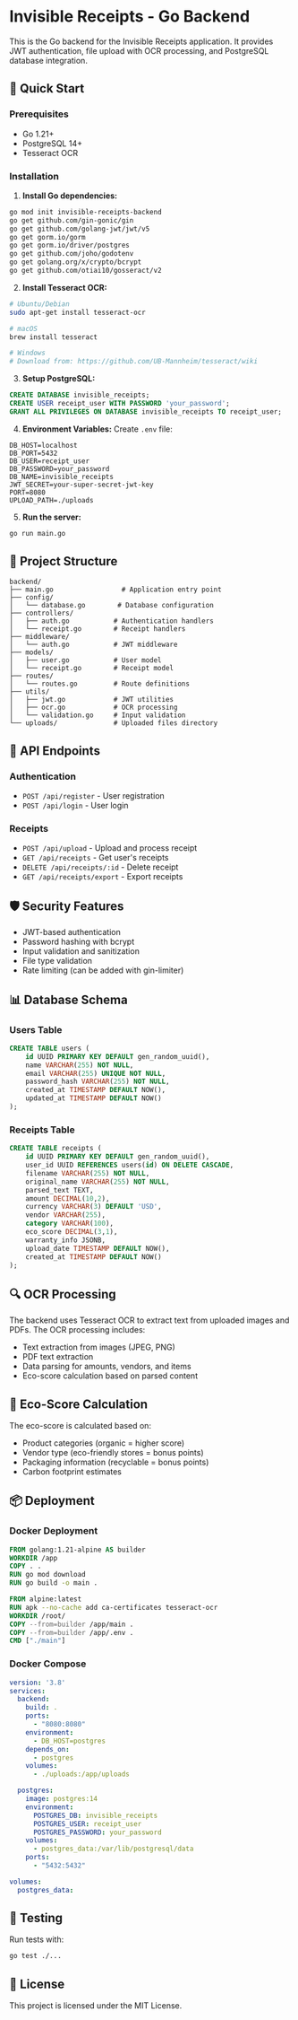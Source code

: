 # Invisible Receipts - Go Backend

This is the Go backend for the Invisible Receipts application. It provides JWT authentication, file upload with OCR processing, and PostgreSQL database integration.

## 🚀 Quick Start

### Prerequisites
- Go 1.21+
- PostgreSQL 14+
- Tesseract OCR

### Installation

1. **Install Go dependencies:**
```bash
go mod init invisible-receipts-backend
go get github.com/gin-gonic/gin
go get github.com/golang-jwt/jwt/v5
go get gorm.io/gorm
go get gorm.io/driver/postgres
go get github.com/joho/godotenv
go get golang.org/x/crypto/bcrypt
go get github.com/otiai10/gosseract/v2
```

2. **Install Tesseract OCR:**
```bash
# Ubuntu/Debian
sudo apt-get install tesseract-ocr

# macOS
brew install tesseract

# Windows
# Download from: https://github.com/UB-Mannheim/tesseract/wiki
```

3. **Setup PostgreSQL:**
```sql
CREATE DATABASE invisible_receipts;
CREATE USER receipt_user WITH PASSWORD 'your_password';
GRANT ALL PRIVILEGES ON DATABASE invisible_receipts TO receipt_user;
```

4. **Environment Variables:**
Create `.env` file:
```env
DB_HOST=localhost
DB_PORT=5432
DB_USER=receipt_user
DB_PASSWORD=your_password
DB_NAME=invisible_receipts
JWT_SECRET=your-super-secret-jwt-key
PORT=8080
UPLOAD_PATH=./uploads
```

5. **Run the server:**
```bash
go run main.go
```

## 📁 Project Structure

```
backend/
├── main.go                 # Application entry point
├── config/
│   └── database.go        # Database configuration
├── controllers/
│   ├── auth.go           # Authentication handlers
│   └── receipt.go        # Receipt handlers
├── middleware/
│   └── auth.go           # JWT middleware
├── models/
│   ├── user.go           # User model
│   └── receipt.go        # Receipt model
├── routes/
│   └── routes.go         # Route definitions
├── utils/
│   ├── jwt.go            # JWT utilities
│   ├── ocr.go            # OCR processing
│   └── validation.go     # Input validation
└── uploads/              # Uploaded files directory
```

## 🔧 API Endpoints

### Authentication
- `POST /api/register` - User registration
- `POST /api/login` - User login

### Receipts
- `POST /api/upload` - Upload and process receipt
- `GET /api/receipts` - Get user's receipts
- `DELETE /api/receipts/:id` - Delete receipt
- `GET /api/receipts/export` - Export receipts

## 🛡️ Security Features

- JWT-based authentication
- Password hashing with bcrypt
- Input validation and sanitization
- File type validation
- Rate limiting (can be added with gin-limiter)

## 📊 Database Schema

### Users Table
```sql
CREATE TABLE users (
    id UUID PRIMARY KEY DEFAULT gen_random_uuid(),
    name VARCHAR(255) NOT NULL,
    email VARCHAR(255) UNIQUE NOT NULL,
    password_hash VARCHAR(255) NOT NULL,
    created_at TIMESTAMP DEFAULT NOW(),
    updated_at TIMESTAMP DEFAULT NOW()
);
```

### Receipts Table
```sql
CREATE TABLE receipts (
    id UUID PRIMARY KEY DEFAULT gen_random_uuid(),
    user_id UUID REFERENCES users(id) ON DELETE CASCADE,
    filename VARCHAR(255) NOT NULL,
    original_name VARCHAR(255) NOT NULL,
    parsed_text TEXT,
    amount DECIMAL(10,2),
    currency VARCHAR(3) DEFAULT 'USD',
    vendor VARCHAR(255),
    category VARCHAR(100),
    eco_score DECIMAL(3,1),
    warranty_info JSONB,
    upload_date TIMESTAMP DEFAULT NOW(),
    created_at TIMESTAMP DEFAULT NOW()
);
```

## 🔍 OCR Processing

The backend uses Tesseract OCR to extract text from uploaded images and PDFs. The OCR processing includes:

- Text extraction from images (JPEG, PNG)
- PDF text extraction
- Data parsing for amounts, vendors, and items
- Eco-score calculation based on parsed content

## 🌱 Eco-Score Calculation

The eco-score is calculated based on:
- Product categories (organic = higher score)
- Vendor type (eco-friendly stores = bonus points)
- Packaging information (recyclable = bonus points)
- Carbon footprint estimates

## 📦 Deployment

### Docker Deployment
```dockerfile
FROM golang:1.21-alpine AS builder
WORKDIR /app
COPY . .
RUN go mod download
RUN go build -o main .

FROM alpine:latest
RUN apk --no-cache add ca-certificates tesseract-ocr
WORKDIR /root/
COPY --from=builder /app/main .
COPY --from=builder /app/.env .
CMD ["./main"]
```

### Docker Compose
```yaml
version: '3.8'
services:
  backend:
    build: .
    ports:
      - "8080:8080"
    environment:
      - DB_HOST=postgres
    depends_on:
      - postgres
    volumes:
      - ./uploads:/app/uploads

  postgres:
    image: postgres:14
    environment:
      POSTGRES_DB: invisible_receipts
      POSTGRES_USER: receipt_user
      POSTGRES_PASSWORD: your_password
    volumes:
      - postgres_data:/var/lib/postgresql/data
    ports:
      - "5432:5432"

volumes:
  postgres_data:
```

## 🧪 Testing

Run tests with:
```bash
go test ./...
```

## 📝 License

This project is licensed under the MIT License.